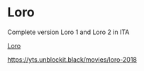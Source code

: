 # Loro 
Complete version Loro 1 and Loro 2 in ITA

[Loro]([Loro](https://it.wikipedia.org/wiki/Loro_(film)))

https://yts.unblockit.black/movies/loro-2018

